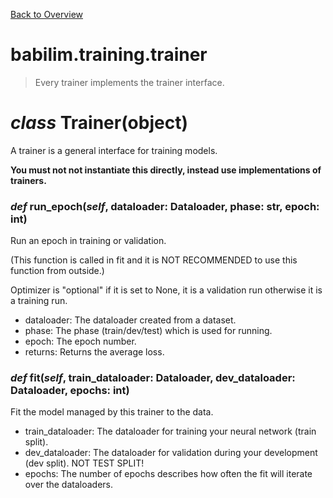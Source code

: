 [Back to Overview](../../README.md)

# babilim.training.trainer

> Every trainer implements the trainer interface.

# *class* **Trainer**(object)

A trainer is a general interface for training models.

**You must not not instantiate this directly, instead use implementations of trainers.**


### *def* **run_epoch**(*self*, dataloader: Dataloader, phase: str, epoch: int)

Run an epoch in training or validation.

(This function is called in fit and it is NOT RECOMMENDED to use this function from outside.)

Optimizer is "optional" if it is set to None, it is a validation run otherwise it is a training run.

* dataloader: The dataloader created from a dataset.
* phase: The phase (train/dev/test) which is used for running.
* epoch: The epoch number.
* returns: Returns the average loss.


### *def* **fit**(*self*, train_dataloader: Dataloader, dev_dataloader: Dataloader, epochs: int)

Fit the model managed by this trainer to the data.

* train_dataloader: The dataloader for training your neural network (train split).
* dev_dataloader: The dataloader for validation during your development (dev split). NOT TEST SPLIT!
* epochs: The number of epochs describes how often the fit will iterate over the dataloaders.


